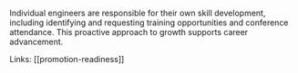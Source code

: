 Individual engineers are responsible for their own skill development, including identifying and requesting training opportunities and conference attendance. This proactive approach to growth supports career advancement.

Links: [[promotion-readiness]]
